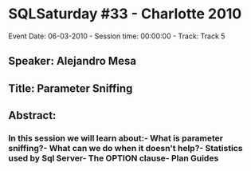 # SQLSaturday #33 - Charlotte 2010
Event Date: 06-03-2010 - Session time: 00:00:00 - Track: Track 5
## Speaker: Alejandro Mesa
## Title: Parameter Sniffing
## Abstract:
### In this session we will learn about:- What is parameter sniffing?- What can we do when it doesn't help?- Statistics used by Sql Server- The OPTION clause- Plan Guides
